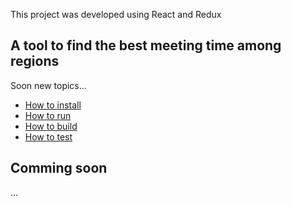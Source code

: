This project was developed using React and Redux

## A tool to find the best meeting time among regions

Soon new topics...

- [How to install](#comming-soon)
- [How to run](#comming-soon)
- [How to build](#comming-soon)
- [How to test](#comming-soon)

## Comming soon

...